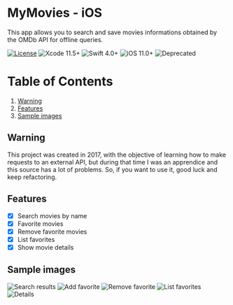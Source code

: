# MyMovies - iOS

This app allows you to search and save movies informations obtained by the OMDb API for offline queries.

[![License](https://img.shields.io/github/license/victorpereiradepaula/MyMovies?logo=MIT)](https://github.com/victorpereiradepaula/MyMovies/blob/master/LICENSE)
![Xcode 11.5+](https://img.shields.io/badge/Xcode-11.5%2B-blue.svg)
![Swift 4.0+](https://img.shields.io/badge/Swift-4.0%2B-orange.svg)
![iOS 11.0+](https://img.shields.io/badge/iOS-11.0%2B-9cf)
![Deprecated](https://img.shields.io/badge/-deprecated-critical)

# Table of Contents

1. [Warning](#warning)
2. [Features](#features)
3. [Sample images](#sample-images)

## Warning

This project was created in 2017, with the objective of learning how to make requests to an external API, but during that time I was an apprendice and this source has a lot of problems.
So, if you want to use it, good luck and keep refactoring.

## Features

- [x] Search movies by name
- [x] Favorite movies
- [x] Remove favorite movies
- [x] List favorites
- [x] Show movie details

## Sample images

![Search results](/img/list.png)
![Add favorite](/img/list.png)
![Remove favorite](/img/remove.png)
![List favorites](/img/favorites.png)
![Details](/img/details.png)